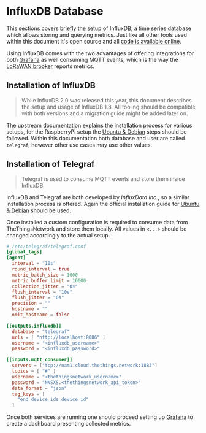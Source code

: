 # InfluxDB Database

This sections covers briefly the setup of InfluxDB, a time series database which
allows storing and querying metrics. Just like all other tools used within this
document it's open source and all [code is available online][github-influxdb].

Using InfluxDB comes with the two advantages of offering integrations for both
[Grafana](grafana.md) as well consuming MQTT events, which is the way the
[LoRaWAN brooker](thethingsnetwork.md) reports metrics.

## Installation of InfluxDB

> While InfluxDB 2.0 was released this year, this document describes the setup and
usage of InfluxDB 1.8. All tooling should be compatible with both versions and a
migration guide might be added later on.

The upstream documentation explains the installation process for various setups,
for the RaspberryPi setup the [Ubuntu  & Debian][influxdb-install] steps should
be followed. Within this documentation both database and user are called
`telegraf`, however other use cases may use other values.

## Installation of Telegraf

> Telegraf is used to consume MQTT events and store them inside InfluxDB. 

InfluxDB and Telegraf are both developed by *InfluxData Inc.*, so a similar
installation process is offered. Again the official installation guide for
[Ubuntu & Debian][telegraf-install] should be used. 

Once installed a custom configuration is required to consume data from
TheThingsNetwork and store them locally. All values in `<...>` should be changed
accordingly to the actual setup.

```toml
# /etc/telegraf/telegraf.conf
[global_tags]
[agent]
  interval = "10s"
  round_interval = true
  metric_batch_size = 1000
  metric_buffer_limit = 10000
  collection_jitter = "0s"
  flush_interval = "10s"
  flush_jitter = "0s"
  precision = ""
  hostname = ""
  omit_hostname = false

[[outputs.influxdb]]
  database = "telegraf"
  urls = [ "http://localhost:8086" ]
  username = "<influxdb_username>"
  password = "<influxdb_password>"

[[inputs.mqtt_consumer]]
  servers = ["tcp://nam1.cloud.thethings.network:1883"]                                              
  topics = [ "#" ]
  username = "<thethingsnetwork_username>"
  password = "NNSXS.<thethingsnetwork_api_token>"
  data_format = "json"
  tag_keys = [
    "end_device_ids_device_id"
  ]
```

Once both services are running one should proceed setting up
[Grafana](grafana.md) to create a dashboard presenting collected metrics.

[github-influxdb]: https://github.com/influxdata/influxdb/
[influxdb-install]: https://docs.influxdata.com/influxdb/v1.8/introduction/install/
[telegraf-install]: https://docs.influxdata.com/telegraf/v1.19/introduction/installation/
